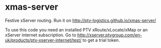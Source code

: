 xmas-server
===========

Festive xServer routing. Run it on http://ptv-logistics.github.io/xmas-server/ 

To use this code you need an installed PTV xRoute/xLocate/xMap or an xServer internet subscription. Go to http://xserver.ptvgroup.com/en-uk/products/ptv-xserver-internet/test/ to get a trial token.
